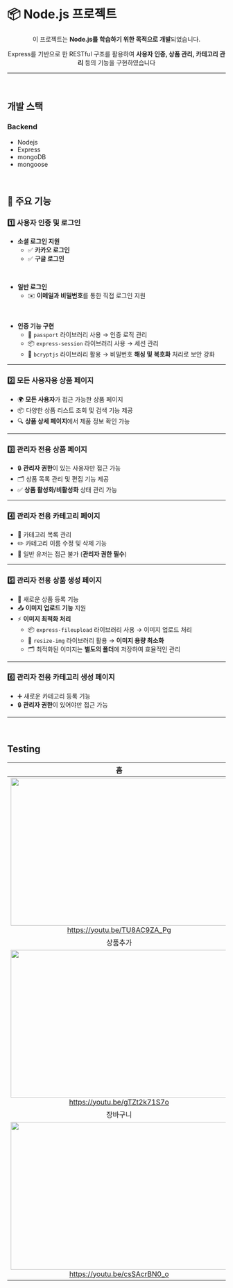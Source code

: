 # 📦 Node.js 프로젝트

<div align="center">
  
이 프로젝트는 **Node.js를 학습하기 위한 목적으로 개발**되었습니다.<br>

Express를 기반으로 한 RESTful 구조를 활용하여 **사용자 인증, 상품 관리, 카테고리 관리** 등의 기능을 구현하였습니다<br>

</div>

---
<br>

## 개발 스택

### Backend 
- Nodejs
- Express
- mongoDB
- mongoose
<br>

## 🚀 주요 기능

### 1️⃣ 사용자 인증 및 로그인
- **소셜 로그인 지원**
  - ✅ **카카오 로그인**
  - ✅ **구글 로그인** 
<br>

- **일반 로그인**
  - ✉️ **이메일과 비밀번호**를 통한 직접 로그인 지원
<br> 

- **인증 기능 구현**
  - 🔐 `passport` 라이브러리 사용 → 인증 로직 관리
  - 📦 `express-session` 라이브러리 사용 → 세션 관리
  - 🔑 `bcryptjs` 라이브러리 활용 → 비밀번호 **해싱 및 복호화** 처리로 보안 강화

---

### 2️⃣ 모든 사용자용 상품 페이지
- 🌍 **모든 사용자**가 접근 가능한 상품 페이지
- 📦 다양한 상품 리스트 조회 및 검색 기능 제공
- 🔍 **상품 상세 페이지**에서 제품 정보 확인 가능

---

### 3️⃣ 관리자 전용 상품 페이지
- 🔒 **관리자 권한**이 있는 사용자만 접근 가능
- 🗂️ 상품 목록 관리 및 편집 기능 제공
- ✅ **상품 활성화/비활성화** 상태 관리 가능

---

### 4️⃣ 관리자 전용 카테고리 페이지
- 📂 카테고리 목록 관리
- ✏️ 카테고리 이름 수정 및 삭제 기능
- 🚫 일반 유저는 접근 불가 (**관리자 권한 필수**)

---

### 5️⃣ 관리자 전용 상품 생성 페이지
- 📝 새로운 상품 등록 기능
- 📤 **이미지 업로드 기능** 지원
- ⚡ **이미지 최적화 처리**
  - 📦 `express-fileupload` 라이브러리 사용 → 이미지 업로드 처리
  - 📏 `resize-img` 라이브러리 활용 → **이미지 용량 최소화**
  - 🗂️ 최적화된 이미지는 **별도의 폴더**에 저장하여 효율적인 관리

---

### 6️⃣ 관리자 전용 카테고리 생성 페이지
- ➕ 새로운 카테고리 등록 기능
- 🔒 **관리자 권한**이 있어야만 접근 가능

---

<br>

## Testing

|홈|로그인|
|:---:|:---:|
|<img src="https://github.com/user-attachments/assets/1723b8f0-3031-4ade-b58a-f5d7b4672f03" width="500px" height="340px"> https://youtu.be/TU8AC9ZA_Pg|<img src="https://github.com/user-attachments/assets/5a53a507-1646-4eac-a760-83a2eb385384" width="500px" height="340px">https://youtu.be/TGe3VFwa3kk|
|상품추가|카테고리추가|
|<img src="https://github.com/user-attachments/assets/fda35328-a522-4445-9a16-6dad7a541055" width="500px" height="340px">https://youtu.be/gTZt2k71S7o|<img src="https://github.com/user-attachments/assets/6f8fcefa-be93-4ca2-9b5d-7fce7a254bfb" width="500px" height="340px">https://youtu.be/NRs491XSzr4|
|장바구니|결제|
|<img src="https://github.com/user-attachments/assets/ab236e6d-6425-41c8-a292-521f1416232c" width="500px" height="340px">https://youtu.be/csSAcrBN0_o|<img src="https://github.com/user-attachments/assets/6b189384-4ef2-45c2-b06d-cee2d079a482" width="500px" height="340px">https://youtu.be/fOpZMZW-U4Q|



